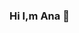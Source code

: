 ### Hi I,m Ana 👋

<!--
**AnaMCS26/AnaMCS26** is a ✨ _special_ ✨ repository because its `README.md` (this file) appears on your GitHub profile.

Here are some ideas to get you started:


### - 🌱 I’m currently learning to Full-Stack Software Developer in https://4geeks.com/
<font style="vertical-align: inherit;"><font style="vertical-align: inherit;">📖</font></font> code: [HTML, CSS, JavaScript, Phyton

- 💬 About me: 
I am passionate about fantasy literature<font style="vertical-align: inherit;"><font style="vertical-align: inherit;">📚</font></font>, from the wonderful world of the cosmer, through Harry Potter or the sagas of Sarah J. Maas, Jennifer L. Armentrout or George R. R. Martin
I love immersing myself in their world.
One of my passions is seeing life through a camera.<font style="vertical-align: inherit;"><font style="vertical-align: inherit;">📸</font></font>
<font style="vertical-align: inherit;"><font style="vertical-align: inherit;">🏁</font></font>Another of my passions since I was little is motorcycling.
I have unlocked a new passion for programming<font style="vertical-align: inherit;"><font style="vertical-align: inherit;">💻</font></font>
- 📫 How to reach me: ...
- 😄 Pronouns: ...
- ⚡ Fun fact: ...
-->
